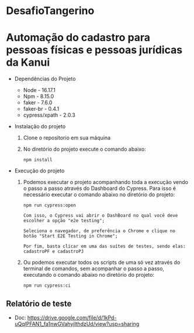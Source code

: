 # DesafioTangerino

# Automação do cadastro para pessoas físicas e pessoas jurídicas da Kanui


* Dependências do Projeto
  * Node - 16.17.1
  * Npm - 8.15.0
  * faker - 7.6.0
  * faker-br - 0.4.1
  * cypress/xpath - 2.0.3

* Instalação do projeto

   1. Clone o repositorio em sua máquina
   2. No diretório do projeto execute o comando abaixo:
   
      ``` npm install ```
  
    
* Execução do projeto


  1. Podemos executar o projeto acompanhando toda a execução vendo o passo a passo através do Dashboard do Cypress. Para isso é necessário executar o comando abaixo no diretório do projeto:
     
        ``` npm run cypress:open ```
        
         Com isso, o Cypress vai abrir o DashBoard no qual você deve escolher a opção "e2e testing";
  
         Seleciona o navegador, de preferência o Chrome e clique no botão "Start E2E Testing in Chrome";
  
         Por fim, basta clicar em uma das suítes de testes, sendo elas: cadastroPF e cadastroPJ
  
  5. Ou podemos executar todos os scripts de uma só vez através do terminal de comandos, sem acompanhar o passo a passo, executando o comando abaixo no diretório do projeto:
     
     
     ``` npm run cypress:ci ``` 
     
     
## Relatório de teste

* Doc: https://drive.google.com/file/d/1kPd-uQqlPFAN1_fa1nwGVahyjlthdzUd/view?usp=sharing
